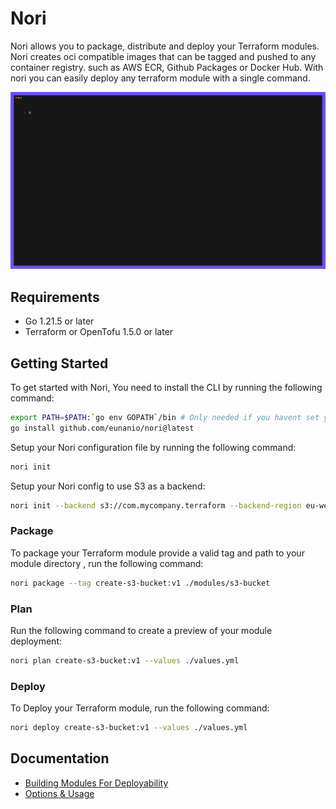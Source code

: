 # Nori
Nori allows you to package, distribute and deploy your Terraform modules. Nori creates oci compatible images that can be tagged and pushed to any container registry. such as AWS ECR, Github Packages or Docker Hub. With nori you can easily deploy any terraform module with a single command.

![cli](assets/deploy-demo.gif)

## Requirements
- Go 1.21.5 or later
- Terraform or OpenTofu 1.5.0 or later

## Getting Started
To get started with Nori, You need to install the CLI by running the following command:
```bash
export PATH=$PATH:`go env GOPATH`/bin # Only needed if you havent set your GOPATH
go install github.com/eunanio/nori@latest
```

Setup your Nori configuration file by running the following command:
```bash
nori init
```
Setup your Nori config to use S3 as a backend:
```bash
nori init --backend s3://com.mycompany.terraform --backend-region eu-west-1
```

### Package
To package your Terraform module provide a valid tag and path to your module directory , run the following command:
```bash
nori package --tag create-s3-bucket:v1 ./modules/s3-bucket
```

### Plan
Run the following command to create a preview of your module deployment:
```bash
nori plan create-s3-bucket:v1 --values ./values.yml
```

### Deploy
To Deploy your Terraform module, run the following command:
```bash
nori deploy create-s3-bucket:v1 --values ./values.yml
```

## Documentation
- [Building Modules For Deployability](docs/BUILDING_MODULES.md)
- [Options & Usage](docs/USAGE.md)
